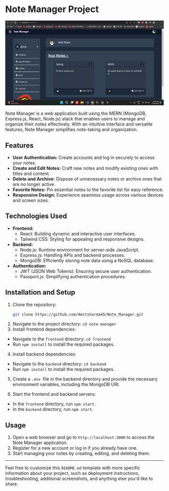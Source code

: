 # Note Manager Project

![Note Manager Screenshot](screenshot.png)

Note Manager is a web application built using the MERN (MongoDB, Express.js, React, Node.js) stack that enables users to manage and organize their notes effectively. With an intuitive interface and versatile features, Note Manager simplifies note-taking and organization.

## Features

- **User Authentication:** Create accounts and log in securely to access your notes.
- **Create and Edit Notes:** Craft new notes and modify existing ones with titles and content.
- **Delete and Archive:** Dispose of unnecessary notes or archive ones that are no longer active.
- **Favorite Notes:** Pin essential notes to the favorite list for easy reference.
- **Responsive Design:** Experience seamless usage across various devices and screen sizes.

## Technologies Used

- **Frontend:**
  - React: Building dynamic and interactive user interfaces.
  - Tailwind CSS: Styling for appealing and responsive designs.
- **Backend:**
  - Node.js: Runtime environment for server-side JavaScript.
  - Express.js: Handling APIs and backend processes.
  - MongoDB: Efficiently storing note data using a NoSQL database.
- **Authentication:**
  - JWT (JSON Web Tokens): Ensuring secure user authentication.
  - Passport.js: Simplifying authentication procedures.

## Installation and Setup

1. Clone the repository:
   ```bash
   git clone https://github.com/Amitsharma45/Note_Manager.git

2. Navigate to the project directory: `cd note-manager`
3. Install frontend dependencies:
* Navigate to the `frontend` directory: `cd frontend`
* Run `npm install` to install the required packages.
4. Install backend dependencies:
* Navigate to the `backend` directory: `cd backend`
* Run `npm install` to install the required packages.
5. Create a `.env `file in the backend directory and provide the necessary environment variables, including the MongoDB URI.

6. Start the frontend and backend servers:
*   In the `frontend` directory, run `npm start`.
*   In the `backend` directory, run `npm start`.

## Usage

1. Open a web browser and go to `http://localhost:3000` to access the Note Manager application.
2. Register for a new account or log in if you already have one.
3. Start managing your notes by creating, editing, and deleting them.

---
Feel free to customize this `README.md` template with more specific information about your project, such as deployment instructions, troubleshooting, additional screenshots, and anything else you'd like to share.
